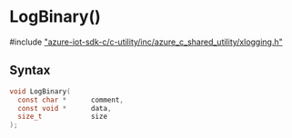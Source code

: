 # LogBinary()

\#include ["azure-iot-sdk-c/c-utility/inc/azure_c_shared_utility/xlogging.h"](../iot-c-ref-xlogging-h.md)  

## Syntax

```C
void LogBinary(
  const char *  	comment,
  const void *  	data,
  size_t        	size
);

```

